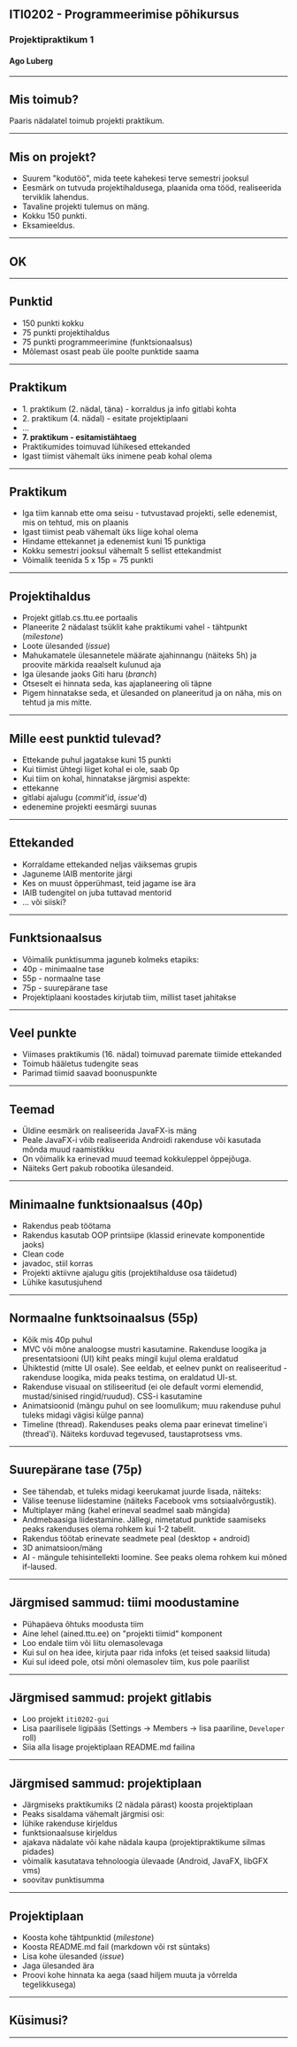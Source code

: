 ## ITI0202 - Programmeerimise põhikursus
### Projektipraktikum 1
#### Ago Luberg

---

## Mis toimub?

Paaris nädalatel toimub projekti praktikum.

---

## Mis on projekt?

- Suurem "kodutöö", mida teete kahekesi terve semestri jooksul
- Eesmärk on tutvuda projektihaldusega, plaanida oma tööd, realiseerida terviklik lahendus.
- Tavaline projekti tulemus on mäng.
- Kokku 150 punkti.
- Eksamieeldus.

---

## OK

---

## Punktid

- 150 punkti kokku
- 75 punkti projektihaldus
- 75 punkti programmeerimine (funktsionaalsus)
- Mõlemast osast peab üle poolte punktide saama

---

## Praktikum

- 1\. praktikum (2. nädal, täna) - korraldus ja info gitlabi kohta
- 2\. praktikum (4. nädal) - esitate projektiplaani
- ...
- **7. praktikum - esitamistähtaeg**
- Praktikumides toimuvad lühikesed ettekanded
- Igast tiimist vähemalt üks inimene peab kohal olema

---

## Praktikum

- Iga tiim kannab ette oma seisu - tutvustavad projekti, selle edenemist, mis on tehtud, mis on plaanis
- Igast tiimist peab vähemalt üks liige kohal olema
- Hindame ettekannet ja edenemist kuni 15 punktiga
- Kokku semestri jooksul vähemalt 5 sellist ettekandmist
- Võimalik teenida 5 x 15p = 75 punkti

---

## Projektihaldus

- Projekt gitlab.cs.ttu.ee portaalis
- Planeerite 2 nädalast tsüklit kahe praktikumi vahel - tähtpunkt (*milestone*)
- Loote ülesanded (*issue*)
- Mahukamatele ülesannetele määrate ajahinnangu (näiteks 5h) ja proovite märkida reaalselt kulunud aja
- Iga ülesande jaoks Giti haru (*branch*)
- Otseselt ei hinnata seda, kas ajaplaneering oli täpne
- Pigem hinnatakse seda, et ülesanded on planeeritud ja on näha, mis on tehtud ja mis mitte.

---

## Mille eest punktid tulevad?

- Ettekande puhul jagatakse kuni 15 punkti
- Kui tiimist ühtegi liiget kohal ei ole, saab 0p
- Kui tiim on kohal, hinnatakse järgmisi aspekte:
 - ettekanne
 - gitlabi ajalugu (*commit*'id, *issue*'d)
 - edenemine projekti eesmärgi suunas

---

## Ettekanded

- Korraldame ettekanded neljas väiksemas grupis
- Jaguneme IAIB mentorite järgi
- Kes on muust õpperühmast, teid jagame ise ära
- IAIB tudengitel on juba tuttavad mentorid
- ... või siiski?

---

## Funktsionaalsus

- Võimalik punktisumma jaguneb kolmeks etapiks:
 - 40p - minimaalne tase
 - 55p - normaalne tase
 - 75p - suurepärane tase
- Projektiplaani koostades kirjutab tiim, millist taset jahitakse

---

## Veel punkte

- Viimases praktikumis (16. nädal) toimuvad paremate tiimide ettekanded
- Toimub hääletus tudengite seas
- Parimad tiimid saavad boonuspunkte

---

## Teemad

- Üldine eesmärk on realiseerida JavaFX-is mäng
- Peale JavaFX-i võib realiseerida Androidi rakenduse või kasutada mõnda muud raamistikku
- On võimalik ka erinevad muud teemad kokkuleppel õppejõuga.
- Näiteks Gert pakub robootika ülesandeid.

---

## Minimaalne funktsionaalsus (40p)

- Rakendus peab töötama
- Rakendus kasutab OOP printsiipe (klassid erinevate komponentide jaoks)
- Clean code
- javadoc, stiil korras
- Projekti aktiivne ajalugu gitis (projektihalduse osa täidetud)
- Lühike kasutusjuhend

---

## Normaalne funktsoinaalsus (55p)

- Kõik mis 40p puhul
- MVC või mõne analoogse mustri kasutamine. Rakenduse loogika ja presentatsiooni (UI) kiht peaks mingil kujul olema eraldatud
- Ühiktestid (mitte UI osale). See eeldab, et eelnev punkt on realiseeritud - rakenduse loogika, mida peaks testima, on eraldatud UI-st.
- Rakenduse visuaal on stiliseeritud (ei ole default vormi elemendid, mustad/sinised ringid/ruudud). CSS-i kasutamine
- Animatsioonid (mängu puhul on see loomulikum; muu rakenduse puhul tuleks midagi vägisi külge panna)
- Timeline (thread). Rakenduses peaks olema paar erinevat timeline'i (thread'i). Näiteks korduvad tegevused, taustaprotsess vms.

---

## Suurepärane tase (75p)

- See tähendab, et tuleks midagi keerukamat juurde lisada, näiteks:
 - Välise teenuse liidestamine (näiteks Facebook vms sotsiaalvõrgustik).
 - Multiplayer mäng (kahel erineval seadmel saab mängida)
 - Andmebaasiga liidestamine. Jällegi, nimetatud punktide saamiseks peaks rakenduses olema rohkem kui 1-2 tabelit.
 - Rakendus töötab erinevate seadmete peal (desktop + android)
 - 3D animatsioon/mäng
 - AI - mängule tehisintellekti loomine. See peaks olema rohkem kui mõned if-laused.
 
---
 
## Järgmised sammud: tiimi moodustamine

- Pühapäeva õhtuks moodusta tiim
- Aine lehel  (ained.ttu.ee) on "projekti tiimid" komponent
- Loo endale tiim või liitu olemasolevaga
- Kui sul on hea idee, kirjuta paar rida infoks (et teised saaksid liituda)
- Kui sul ideed pole, otsi mõni olemasolev tiim, kus pole paarilist

---

## Järgmised sammud: projekt gitlabis

- Loo projekt `iti0202-gui`
- Lisa paarilisele ligipääs (Settings -> Members -> lisa paariline, `Developer` roll)
- Siia alla lisage projektiplaan README.md failina

---

## Järgmised sammud: projektiplaan

- Järgmiseks praktikumiks (2 nädala pärast) koosta projektiplaan
- Peaks sisaldama vähemalt järgmisi osi:
 - lühike rakenduse kirjeldus
 - funktsionaalsuse kirjeldus
 - ajakava nädalate või kahe nädala kaupa (projektipraktikume silmas pidades)
 - võimalik kasutatava tehnoloogia ülevaade (Android, JavaFX, libGFX vms)
 - soovitav punktisumma
 
---
 
## Projektiplaan

- Koosta kohe tähtpunktid (*milestone*)
- Koosta README.md fail (markdown või rst süntaks)
- Lisa kohe ülesanded (*issue*)
- Jaga ülesanded ära 
- Proovi kohe hinnata ka aega (saad hiljem muuta ja võrrelda tegelikkusega)

---

## Küsimusi?

---

